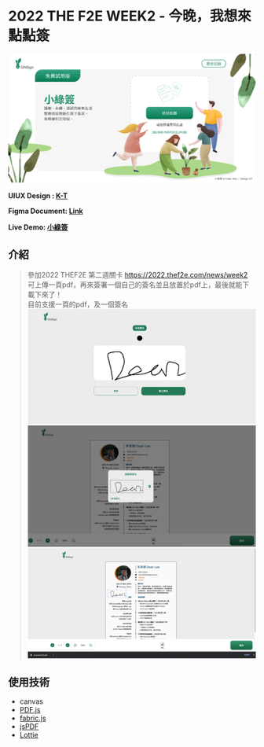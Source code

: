 # 2022 THE F2E WEEK2 - 今晚，我想來點點簽

![image](https://github.com/potatoleee/2022THEF2E_2_GNSign/blob/main/assets/images/readmeImg/GNsing-01.svg)

**UIUX Design : [K-T](https://2022.thef2e.com/users/12061579703802991521)**

**Figma Document: [Link](https://www.figma.com/file/6ZjDFQSrwRy6OUAXDmJNhz/%E5%B0%8F%E7%B6%A0%E7%B0%BD?node-id=0%3A1)**

**Live Demo: [小綠簽](https://potatoleee.github.io/2022THEF2E_2_GNSign/)**

## 介紹
> 參加2022 THEF2E 第二週關卡 https://2022.thef2e.com/news/week2 可上傳一頁pdf，再來簽署一個自己的簽名並且放置於pdf上，最後就能下載下來了！<br>目前支援一頁的pdf，及一個簽名<br>
![image](https://github.com/potatoleee/2022THEF2E_2_GNSign/blob/main/assets/images/readmeImg/GNsing-02.png)
![image](https://github.com/potatoleee/2022THEF2E_2_GNSign/blob/main/assets/images/readmeImg/GNsing-03.png)
![image](https://github.com/potatoleee/2022THEF2E_2_GNSign/blob/main/assets/images/readmeImg/GNsing-04.png)


## 使用技術 

* canvas
* [PDF.js](https://mozilla.github.io/pdf.js/examples/)
* [fabric.js](http://fabricjs.com/)
* [jsPDF](https://rawgit.com/MrRio/jsPDF/master/docs/index.html)
* [Lottie](https://github.com/airbnb/lottie-web)


